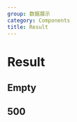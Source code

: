 ```yaml
---
group: 数据展示
category: Components
title: Result
---
```


# Result

## Empty

<code src="./demos/empty.jsx"></code>

## 500

<code src="./demos/500.jsx"></code>
